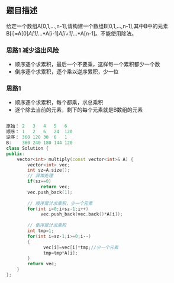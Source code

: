 ## 题目描述
给定一个数组A[0,1,...,n-1],请构建一个数组B[0,1,...,n-1],其中B中的元素B[i]=A[0]*A[1]*...*A[i-1]*A[i+1]*...*A[n-1]。不能使用除法。

### 思路1 减少溢出风险
- 顺序逐个求累积，最后一个不要乘，这样每一个累积都少一个数
- 倒序逐个求累积，逐个乘以逆序累积，少一位

### 思路1 
- 顺序逐个求累积，每个都乘，求总乘积
- 逐个除去当前的元素，剩下的每个元素就是B数组的元素
```C++

原始： 2   3   4   5   6
顺序： 1   2   6   24  120
逆序： 360 120 30  6   1
B:    360 240 180 144 120
class Solution {
public:
    vector<int> multiply(const vector<int>& A) {
        vector<int> vec;
        int sz=A.size();
        // 异常处理
        if(sz==0)
             return vec;
        vec.push_back(1);
        
        // 顺序累计求乘积，少一个元素
        for(int i=0;i<sz-1;i++)
             vec.push_back(vec.back()*A[i]);
        
        // 倒序累计求乘积
        int tmp=1;
        for(int i=sz-1;i>=0;i--)
        {
              vec[i]=vec[i]*tmp;//少一个元素
              tmp=tmp*A[i];
        }
        return vec;
    }
};
```